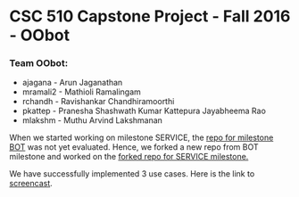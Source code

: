 # CSC 510 Capstone Project - Fall 2016 - OObot

### Team OObot:

- ajagana - Arun Jaganathan
- mramali2 - Mathioli Ramalingam
- rchandh - Ravishankar Chandhiramoorthi
- pkattep - Pranesha Shashwath Kumar Kattepura Jayabheema Rao
- mlakshm - Muthu Arvind Lakshmanan

When we started working on milestone SERVICE, the [repo for milestone BOT](https://github.ncsu.edu/pkattep/OObot) was not yet evaluated. Hence, we forked a new repo from BOT milestone and worked on the [forked repo for SERVICE milestone.](https://github.ncsu.edu/rchandh/OObot)

We have successfully implemented 3 use cases. Here is the link to [screencast](https://youtu.be/MtDDoVBPmaY).

